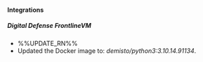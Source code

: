 
#### Integrations

##### Digital Defense FrontlineVM

- %%UPDATE_RN%%
- Updated the Docker image to: *demisto/python3:3.10.14.91134*.
